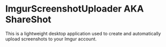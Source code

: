 # ImgurScreenshotUploader AKA ShareShot

This is a lightweight desktop application used to create and automatically upload screenshots to your Imgur account. 
